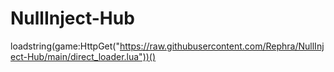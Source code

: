 # NullInject-Hub
loadstring(game:HttpGet("https://raw.githubusercontent.com/Rephra/NullInject-Hub/main/direct_loader.lua"))()
